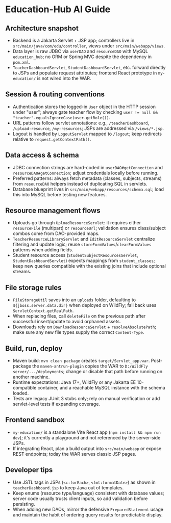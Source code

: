# Education-Hub AI Guide

## Architecture snapshot
- Backend is a Jakarta Servlet + JSP app; controllers live in `src/main/java/com/edu/controller`, views under `src/main/webapp/views`.
- Data layer is raw JDBC via `userDAO` and `resourceDAO` with MySQL `education_hub`; no ORM or Spring MVC despite the dependency in `pom.xml`.
- `TeacherDashboardServlet`, `StudentDashboardServlet`, etc. forward directly to JSPs and populate request attributes; frontend React prototype in `my-education/` is not wired into the WAR.

## Session & routing conventions
- Authentication stores the logged-in `User` object in the HTTP session under "user"; always gate teacher flow by checking `user != null && "teacher".equalsIgnoreCase(user.getRole())`.
- URL patterns follow servlet annotations: e.g., `/teacherDashboard`, `/upload-resource`, `/my-resources`; JSPs are addressed via `/views/*.jsp`.
- Logout is handled by `LogoutServlet` mapped to `/logout`; keep redirects relative to `request.getContextPath()`.

## Data access & schema
- JDBC connection strings are hard-coded in `userDAO#getConnection` and `resourceDAO#getConnection`; adjust credentials locally before running.
- Preferred patterns: always fetch metadata (classes, subjects, streams) from `resourceDAO` helpers instead of duplicating SQL in servlets.
- Database blueprint lives in `src/main/webapp/resources/schema.sql`; load this into MySQL before testing new features.

## Resource management flows
- Uploads go through `UploadResourceServlet`: it requires either `resourceFile` (multipart) or `resourceUrl`; validation ensures class/subject combos come from DAO-provided maps.
- `TeacherResourceLibraryServlet` and `EditResourceServlet` centralize filtering and update logic; reuse `storeFormValues`/`clearFormValues` patterns when adding fields.
- Student resource access (`StudentSubjectResourcesServlet`, `StudentDashboardServlet`) expects mappings from `student_classes`; keep new queries compatible with the existing joins that include optional streams.

## File storage rules
- `FileStorageUtil` saves into an `uploads` folder, defaulting to `${jboss.server.data.dir}` when deployed on WildFly; fall back uses `ServletContext.getRealPath`.
- When replacing files, call `deleteFile` on the previous path after successful insert/update to avoid orphaned assets.
- Downloads rely on `DownloadResourceServlet` + `resolveAbsolutePath`; make sure any new file types supply the correct `Content-Type`.

## Build, run, deploy
- Maven build: `mvn clean package` creates `target/Servlet_app.war`. Post-package the `maven-antrun-plugin` copies the WAR to `D:/WildFly server/.../deployments`; change or disable that path before running on another machine.
- Runtime expectations: Java 17+, WildFly or any Jakarta EE 10-compatible container, and a reachable MySQL instance with the schema loaded.
- Tests are legacy JUnit 3 stubs only; rely on manual verification or add servlet-level tests if expanding coverage.

## Frontend sandbox
- `my-education/` is a standalone Vite React app (`npm install && npm run dev`); it's currently a playground and not referenced by the server-side JSPs.
- If integrating React, plan a build output into `src/main/webapp` or expose REST endpoints; today the WAR serves classic JSP pages.

## Developer tips
- Use JSTL tags in JSPs (`<c:forEach>`, `<fmt:formatDate>`) as shown in `teacherDashboard.jsp` to keep Java out of templates.
- Keep enums (resource type/language) consistent with database values; server code usually trusts client inputs, so add validation before persisting.
- When adding new DAOs, mirror the defensive `PreparedStatement` usage and maintain the habit of ordering query results for predictable display.
